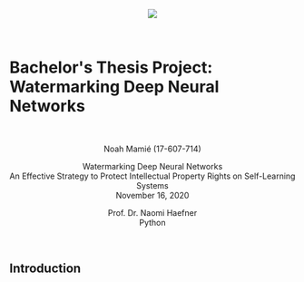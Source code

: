 <p align="center"> 
<img src="https://github.com/TheTrueMrbequiet/Boolean-Coin/blob/master/HSG%20Logo.jpg">
</p>
<br />

# Bachelor's Thesis Project: Watermarking Deep Neural Networks # 

<br />

<p align="center">
Noah Mamié (17-607-714)
</p>

<p align="center">
Watermarking Deep Neural Networks <br />
An Effective Strategy to Protect Intellectual Property Rights on Self-Learning Systems <br />
November 16, 2020
</p>

<p align="center">
Prof. Dr. Naomi Haefner <br />
Python
</p>
<br />


## Introduction
